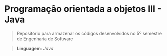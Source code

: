 # Programação orientada a objetos III - Java

> Repositório para armazenar os códigos desenvolvidos no 5º semestre de Engenharia de Software 

> **Linguagem**: _Java_

